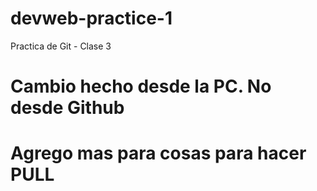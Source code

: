 # devweb-practice-1

Practica de Git - Clase 3

# Cambio hecho desde la PC. No desde Github

# Agrego mas para cosas para hacer PULL
